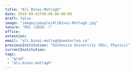 ```yaml
---
title: "Ali Binai-Motlagh"
date: 2019-09-01T00:00:00-00:00
draft: false
image: "images/people/AliBinai-Motlagh.jpg"
tenure: "MSc (2020- )"
office: 
extention: 
email: "ali.binai-motlagh@uwaterloo.ca"
previousInstitution: "Dalhousie University (BSc, Physics)"
currentInstitution: 
tags:
 - "grad"
 - "ali.binai-motlagh"
---
```


